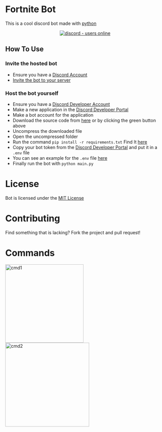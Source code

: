 # Fortnite Bot
This is a cool discord bot made with [python](https://www.python.org)

<p align="center">
  <a href="https://discord.gg/wCbKBZF9cV">
    <img src="https://img.shields.io/discord/790595270438027295?style=for-the-badge" alt="discord - users online" />
  </a>
</p>

## How To Use
### Invite the hosted bot
- Ensure you have a [Discord Account](https://discord.com/)
- [Invite the bot to your server](https://discord.com/api/oauth2/authorize?client_id=806043362096447489&permissions=8&scope=bot)
### Host the bot yourself
- Ensure you have a [Discord Developer Account](https://discord.dev/)
- Make a new application in the [Discord Developer Portal](https://discord.dev/)
- Make a bot account for the application
- Download the source code from [here](https://github.com/DHRUV-CODER/Fortnite-Bot/archive/main.zip) or by clicking the green button above
- Uncompress the downloaded file
- Open the uncompressed folder
- Run the command `pip install -r requirements.txt` Find It [here](https://github.com/DHRUV-CODER/Latest-Discord-Bot/blob/main/requirements.txt)
- Copy your bot token from the [Discord Developer Portal](https://discord.dev/) and put it in a `.env` file
- You can see an example for the `.env` file [here](https://github.com/DHRUV-CODER/Fortnite-Bot/blob/main/dontenv.md)
- Finally run the bot with `python main.py`  

# License
Bot is licensed under the [MIT License](https://github.com/DHRUV-CODER/Latest-Discord-Bot/blob/main/LICENSE)

# Contributing
Find something that is lacking? Fork the project and pull request!

# Commands

<img width="247" alt="cmd1" src="https://user-images.githubusercontent.com/60794694/107041111-274b3c80-67d1-11eb-9b14-0b9b1bbc84de.PNG">
<img width="265" alt="cmd2" src="https://user-images.githubusercontent.com/60794694/107041194-40ec8400-67d1-11eb-8d7f-b9be1cfbaf89.PNG">
